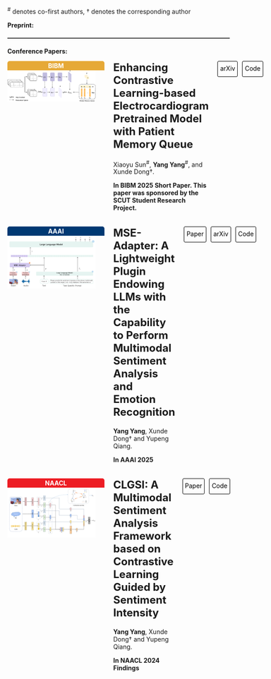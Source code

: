 <sup>#</sup> denotes co-first authors, † denotes the corresponding author

<style>
   .paper-section {
      display: flex;
      align-items: start;
      gap: 20px;
      margin-bottom: 20px;
    }

   .journal-logo {
      padding: 2px 10px;
      border-radius: 5px 5px 0 0;
      /* 添加最小宽度，可根据实际情况调整 */
      width: 200px; 
      /* 如果想固定宽度，可使用 width 属性 */
      /* width: 150px; */ 
      text-align: center; /* 让文字居中显示 */
    }

   .journal-name {
      color: white;
      font-weight: bold;
    }

   .paper-info {
      flex: 1;
    }

   .paper-title {
      margin-top: 0;
      font-size: 1.5rem;
    }

   .authors,
   .publication-info {
      margin-bottom: 0;
    }

   .action-buttons {
      display: flex;
      gap: 10px;
    }

   .button {
      padding: 2px 5px;
      /* 设置固定高度 */
      height: 30px; 
      /* 让文字垂直居中 */
      line-height: 28px; 
      text-decoration: none;
      border-radius: 3px;
      color: black; /* 设置文字为黑色 */
      border: 1px solid black; /* 添加 1 像素宽的黑色边框 */
    }

   .paper-img {
      max-width: 100%;
      width: 200px; /* 可根据需要调整宽度 */
      height: auto;
      margin-bottom: 10px;
    }

    .aaai-logo {
      background-color: #003973;
    }

   .naacl-logo {
      background-color: #ed1d24;
    }
    .arXiv-logo {
      background-color: #b31b1b;
    }

    .bibm-logo {
      background-color: #e6a937;
    }

    /* 添加 hr 样式 */
    hr.separator {
      border: 0;
      border-top: 1px solid #666666; /* 深灰色分隔线 */
      margin: 20px 0;
    }
</style>

<strong><strong>Preprint:</strong></strong> 

<!-- 添加分隔线 -->
<hr class="separator">


<strong><strong>Conference Papers:</strong></strong>

<div class="paper-section">
    <div>
      <div class="journal-logo bibm-logo">
        <span class="journal-name">BIBM</span>
      </div>
      <img src="contents/publication_img/PMQ.png" alt="PMQ" class="paper-img">
    </div>
    <div class="paper-info">
      <h2 class="paper-title">Enhancing Contrastive Learning-based Electrocardiogram Pretrained Model with Patient Memory Queue</h2>
      <p class="authors">
        Xiaoyu Sun<sup>#</sup>,
        <strong>Yang Yang</strong><sup>#</sup>,
        and Xunde Dong†.
         </p>
      <p class="conference-info">
        <strong>In BIBM 2025 Short Paper. This paper was sponsored by the SCUT Student Research Project. </strong>
      </p>
    </div>
    <div class="action-buttons">
      <a href="https://arxiv.org/pdf/2506.06310" class="button">arXiv</a>
      <a href="https://github.com/3hiuwoo/PMQ" class="button">Code</a>
    </div>
  </div>


<!-- 第一篇论文 -->
<div class="paper-section">
    <div>
      <div class="journal-logo aaai-logo">
        <span class="journal-name">AAAI</span>
      </div>
      <img src="contents/publication_img/MSE-Adapter.png" alt="MSE-Adapter" class="paper-img">
    </div>
    <div class="paper-info">
      <h2 class="paper-title">MSE-Adapter: A Lightweight Plugin Endowing LLMs with the Capability to Perform Multimodal Sentiment Analysis and Emotion Recognition</h2>
      <p class="authors">
        <strong>Yang Yang</strong>,
        Xunde Dong†  
        and Yupeng Qiang.
         </p>
      <p class="conference-info">
        <strong>In AAAI 2025</strong>
      </p>
    </div>
    <div class="action-buttons">
      <a href="https://ojs.aaai.org/index.php/AAAI/article/download/34755/36910" class="button">Paper</a>
      <a href="https://arxiv.org/pdf/2502.12478" class="button">arXiv</a>
      <a href="https://github.com/AZYoung233/MSE-Adapter" class="button">Code</a>
    </div>
  </div>

  <!-- 第二篇论文 -->
  <div class="paper-section">
    <div>
      <div class="journal-logo naacl-logo">
        <span class="journal-name">NAACL</span>
      </div>
      <img src="contents/publication_img/CLGSI.png" alt="CLGSI" class="paper-img">
    </div>
    <!-- 这里是绝对路径！特别傻逼 -->
    <div class="paper-info">
      <h2 class="paper-title">CLGSI: A Multimodal Sentiment Analysis Framework based on Contrastive Learning Guided by Sentiment Intensity</h2>
       <p class="authors">
        <strong>Yang Yang</strong>,
        Xunde Dong†  
        and Yupeng Qiang.
      </p>
      <p class="conference-info">
        <strong>In NAACL 2024 Findings</strong>
      </p>
    </div>
    <div class="action-buttons">
      <a href="https://aclanthology.org/2024.findings-naacl.135.pdf" class="button">Paper</a>
      <a href="https://github.com/AZYoung233/CLGSI" class="button">Code</a>
    </div>
  </div>